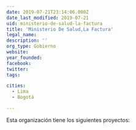 ```yaml
---
date: 2019-07-21T23:14:06.000Z
date_last_modified: 2019-07-21
uid: ministerio-de-salud-la-factura
title: 'Ministerio De Salud,La Factura'
legal_name: 
description: ''
org_type: Gobierno
website: 
year_founded: 
facebook: 
twitter: 
tags:

cities: 
  - Lima
  - Bogotá

---
```


Esta organización tiene los siguientes proyectos:


